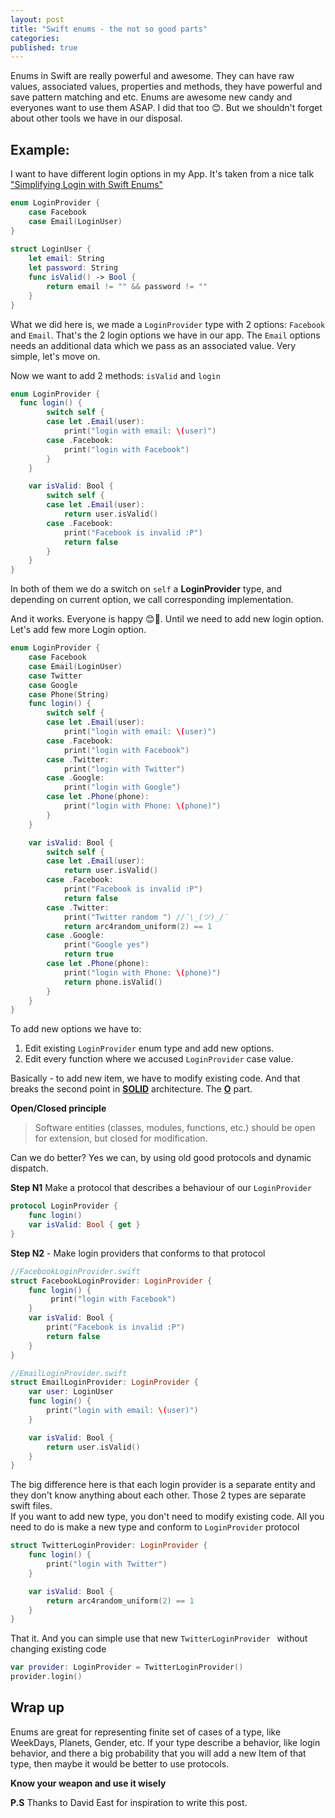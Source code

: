 ```yaml
---
layout: post
title: "Swift enums - the not so good parts"
categories:
published: true
---
```


Enums in Swift are really powerful and awesome. They can have raw values, associated values, properties and methods, they have powerful and save pattern matching and etc. Enums are awesome new candy and everyones want to use them ASAP. I did that too 😊. But we shouldn't forget about other tools we have in our disposal. 

## Example:   
I want to have different login options in my App. It's taken from a nice talk ["Simplifying Login with Swift Enums"](https://realm.io/news/david-east-simplifying-login-swift-enums/)


```swift
enum LoginProvider {
    case Facebook
    case Email(LoginUser)
}
    
struct LoginUser {
    let email: String
    let password: String
    func isValid() -> Bool {
        return email != "" && password != ""
    }
}

```
What we did here is, we made a `LoginProvider` type with 2 options: `Facebook` and `Email`. That's the 2 login options we have in our app. The `Email` options needs an additional data which we pass as an associated value. Very simple, let's move on.

Now we want to add 2 methods: `isValid` and `login`

```swift
enum LoginProvider {
  func login() {
        switch self {
        case let .Email(user):
            print("login with email: \(user)")
        case .Facebook:
            print("login with Facebook")
        }
    }

    var isValid: Bool {
        switch self {
        case let .Email(user):
            return user.isValid()
        case .Facebook:
            print("Facebook is invalid :P")
            return false
        }
    }
}
```
In both of them we do a switch on `self` a **LoginProvider** type, and depending on current option, we call corresponding implementation.  

And it works. Everyone is happy 😊🎉. Until we need to add new login option.   
Let's add  few more Login option.


```swift
enum LoginProvider {
    case Facebook
    case Email(LoginUser)
    case Twitter
    case Google
    case Phone(String)
    func login() {
        switch self {
        case let .Email(user):
            print("login with email: \(user)")
        case .Facebook:
            print("login with Facebook")
        case .Twitter:
            print("login with Twitter")
        case .Google:
            print("login with Google")
        case let .Phone(phone):
            print("login with Phone: \(phone)")
        }
    }

    var isValid: Bool {
        switch self {
        case let .Email(user):
            return user.isValid()
        case .Facebook:
            print("Facebook is invalid :P")
            return false
        case .Twitter:
            print("Twitter random ") //¯\_(ツ)_/¯
            return arc4random_uniform(2) == 1
        case .Google:
            print("Google yes")
            return true
        case let .Phone(phone):
            print("login with Phone: \(phone)")
            return phone.isValid()
        }
    }
}
```

To add new options we have to:

1. Edit existing `LoginProvider` enum type and add new options. 
2. Edit every function where we accused `LoginProvider` case value.

Basically - to add new item, we have to modify existing code. And that breaks the second point in [**SOLID**](https://en.wikipedia.org/wiki/SOLID_(object-oriented_design)) architecture. The **[O](https://en.wikipedia.org/wiki/Open/closed_principle)** part.

**Open/Closed principle**  

> Software entities (classes, modules, functions, etc.) should be open for extension, but closed for modification.

Can we do better? Yes we can, by using old good protocols and dynamic dispatch.  
  
**Step N1** Make a protocol that describes a behaviour of our `LoginProvider`  

```swift
protocol LoginProvider {
    func login()
    var isValid: Bool { get }
}
```

**Step N2** - Make login providers that conforms to that protocol

```swift
//FacebookLoginProvider.swift
struct FacebookLoginProvider: LoginProvider {
    func login() {
         print("login with Facebook")
    }
    var isValid: Bool {
        print("Facebook is invalid :P")
        return false
    }
}

//EmailLoginProvider.swift
struct EmailLoginProvider: LoginProvider {
    var user: LoginUser
    func login() {
        print("login with email: \(user)")
    }

    var isValid: Bool {
        return user.isValid()
    }
}
```

The big difference here is that each login provider is a separate entity and they don't know anything about each other. Those 2 types are separate swift files.  
If you want to add new type, you don't need to modify existing code. All you need to do is make a new type and conform to `LoginProvider` protocol

```swift
struct TwitterLoginProvider: LoginProvider {
    func login() {
        print("login with Twitter")
    }

    var isValid: Bool {
        return arc4random_uniform(2) == 1
    }
}
```
That it. And you can simple use that new `TwitterLoginProvider ` without changing existing code

```swift
var provider: LoginProvider = TwitterLoginProvider()
provider.login()

```

## Wrap up
Enums are great for representing finite set of cases of a type, like WeekDays, Planets, Gender, etc. If your type describe a behavior, like login behavior, and there a big probability that you will add a new Item of that type, then maybe it would be better to use protocols. 

**Know your weapon and use it wisely**

**P.S**
Thanks to David East for inspiration to write this post.